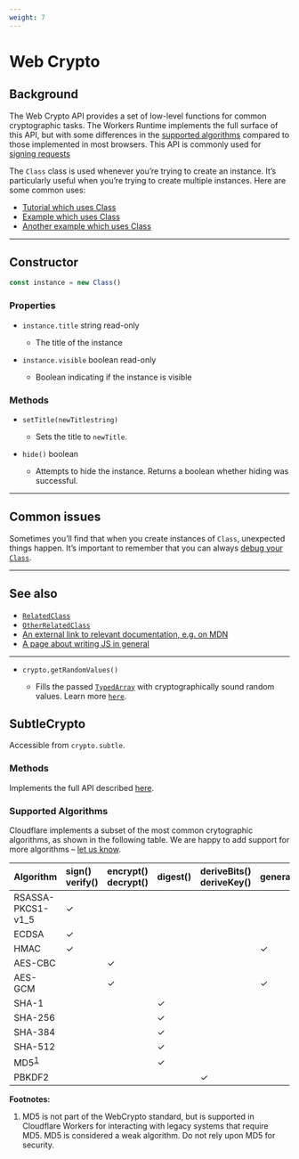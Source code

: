 ```yaml
---
weight: 7
---
```


# Web Crypto

## Background

The Web Crypto API provides a set of low-level functions for common cryptographic tasks. The Workers Runtime implements the full surface of this API, but with some differences in the [supported algorithms](#supported-algorithms) compared to those implemented in most browsers. This API is commonly used for [signing requests](/reference/write-workers/best-practices/signing-requests)

The `Class` class is used whenever you’re trying to create an instance. It’s particularly useful when you’re trying to create multiple instances. Here are some common uses:

- [Tutorial which uses Class](#)
- [Example which uses Class](#)
- [Another example which uses Class](#)
  
--------------------------------

## Constructor

```js
const instance = new Class()
```

### Properties

<Definitions>

- `instance.title` <Type>string</Type> <PropMeta>read-only</PropMeta>

  - The title of the instance

- `instance.visible` <Type>boolean</Type> <PropMeta>read-only</PropMeta>

  - Boolean indicating if the instance is visible

</Definitions>

### Methods

<Definitions>

- <Code>setTitle(newTitle<ParamType>string</ParamType>)</Code>

  - Sets the title to `newTitle`.

- <Code>hide()</Code> <Type>boolean</Type>

  - Attempts to hide the instance. Returns a boolean whether hiding was successful.

</Definitions>

--------------------------------

## Common issues

Sometimes you’ll find that when you create instances of `Class`, unexpected things happen. It’s important to remember that you can always [debug your `Class`](#learning-page-about-debugging).

--------------------------------

## See also

- [`RelatedClass`](#)
- [`OtherRelatedClass`](#)
- [An external link to relevant documentation, e.g. on MDN](https://example.com)
- [A page about writing JS in general](#)

--------------------------------

<Definitions>

- `crypto.getRandomValues()`

  - Fills the passed [`TypedArray`](https://developer.mozilla.org/en-US/docs/Web/JavaScript/Reference/Global_Objects/TypedArray) with cryptographically sound random values. Learn more [`here`](https://developer.mozilla.org/en-US/docs/Web/API/Crypto/getRandomValues).

</Definitions>

## SubtleCrypto

Accessible from `crypto.subtle`.

### Methods

Implements the full API described [here](https://developer.mozilla.org/en-US/docs/Web/API/SubtleCrypto#Methods).

### Supported Algorithms

Cloudflare implements a subset of the most common crytographic algorithms, as shown in the following table.
We are happy to add support for more algorithms – [let us know](https://community.cloudflare.com/c/developers/workers).

| Algorithm         | sign()<br/>verify() | encrypt()<br/>decrypt() | digest() | deriveBits()<br/>deriveKey() | generateKey() | wrapKey()<br/>unwrapKey() |
| :---------------- | :------------------ | :---------------------- | :------- | :--------------------------- | :------------ | :------------------------ |
| RSASSA-PKCS1-v1_5 | ✓                   |                         |          |                              |               |                           |
| ECDSA             | ✓                   |                         |          |                              |               |                           |
| HMAC              | ✓                   |                         |          |                              | ✓             |                           |
| AES-CBC           |                     | ✓                       |          |                              |               | ✓                         |
| AES-GCM           |                     | ✓                       |          |                              | ✓             | ✓                         |
| SHA-1             |                     |                         | ✓        |                              |               |                           |
| SHA-256           |                     |                         | ✓        |                              |               |                           |
| SHA-384           |                     |                         | ✓        |                              |               |                           |
| SHA-512           |                     |                         | ✓        |                              |               |                           |
| MD5<sup><a href="#footnote-1">1</a></sup>           |                     |                         | ✓        |                              |               |                           |
| PBKDF2            |                     |                         |          | ✓                            |               |                           |

__Footnotes:__

1. <a name="footnote-1"></a> MD5 is not part of the WebCrypto standard, but is supported in Cloudflare Workers for interacting with legacy systems that require MD5. MD5 is considered a weak algorithm. Do not rely upon MD5 for security.
